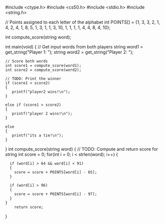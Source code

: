 #include <ctype.h>
#include <cs50.h>
#include <stdio.h>
#include <string.h>

// Points assigned to each letter of the alphabet
int POINTS[] = {1, 3, 3, 2, 1, 4, 2, 4, 1, 8, 5, 1, 3, 1, 1, 3, 10, 1, 1, 1, 1, 4, 4, 8, 4, 10};

int compute_score(string word);

int main(void)
{
    // Get input words from both players
    string word1 = get_string("Player 1: ");
    string word2 = get_string("Player 2: ");

    // Score both words
    int score1 = compute_score(word1);
    int score2 = compute_score(word2);

    // TODO: Print the winner
    if (score1 < score2)
    {
       printf("player2 wins!\n");
    }

    else if (score1 > score2)
    {
       printf("player 2 wins!\n");
    }

    else
    {
       printf("its a tie!\n");
    }
}
int compute_score(string word)
{
    // TODO: Compute and return score for string
    int score = 0;
    for(int i = 0; i < strlen(word); i++)
    {

      if (word[i] > 64 && word[i] < 91)
      {
        score = score + POINTS[word[i] - 65];
      }

      if (word[i] > 96)
      {
        score = score + POINTS[word[i] - 97];
      }
    }
        return score;
}

